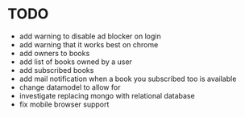 # TODO

* add warning to disable ad blocker on login
* add warning that it works best on chrome
* add owners to books
* add list of books owned by a user
* add subscribed books
* add mail notification when a book you subscribed too is available
* change datamodel to allow for 
* investigate replacing mongo with relational database
* fix mobile browser support
